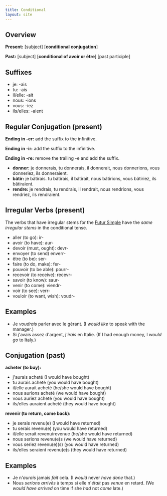```yaml
---
title: Conditional
layout: site
---
```


## Overview

**Present:** [subject] [**conditional conjugation**]

**Past:** [subject] [**conditional of avoir or être**] [past participle]

## Suffixes

- je: -ais
- tu: -ais
- il/elle: -ait
- nous: -ions
- vous: -iez
- ils/elles: -aient

## Regular Conjugation (present)

**Ending in -er:** add the suffix to the infinitive.

**Ending in -ir:** add the suffix to the infinitive.

**Ending in -re:** remove the trailing -e and add the suffix.

- **donner:** je donnerais, tu donnerais, il donnerait, nous donnerions, vous
  donneriez, ils donneraient.
- **bâtir:** je bâtirais. tu bâtirais, il bâtirait, nous bâtirions, vous
  bâtiriez, ils bâtiraient.
- **rendre:** je rendrais, tu rendrais, il rendrait, nous rendrions, vous
  rendriez, ils rendraient.

## Irregular Verbs (present)

The verbs that have irregular stems for the [Futur Simple](../futur_simple)
have the *same irregular stems* in the conditional tense.

- aller (to go): ir-
- avoir (to have): aur-
- devoir (must, ought): devr-
- envoyer (to send) enverr-
- être (to be): ser-
- faire (to do, make): fer-
- pouvoir (to be able): pourr-
- recevoir (to receive): recevr-
- savoir (to know): saur-
- venir (to come): viendr-
- voir (to see): verr-
- vouloir (to want, wish): voudr-

## Examples

- Je *voudrais* parler avec le gérant.
  (I *would like* to speak with the manager.)
- Si j'avais assez d'argent, j'*irais* en Italie.
  (If I had enough money, I *would go* to Italy.)

## Conjugation (past)

**acheter (to buy):**

- j'aurais acheté (I would have bought)
- tu aurais acheté (you would have bought)
- il/elle aurait acheté (he/she would have bought)
- nous aurions acheté (we would have bought)
- vous auriez acheté (you would have bought)
- ils/elles auraient acheté (they would have bought)

**revenir (to return, come back):**

- je serais revenu(e) (I would have returned)
- tu serais revenu(e) (you would have returned)
- il/elle serait revenu/revenue (he/she would have returned)
- nous serions revenu(e)s (we would have returned)
- vous seriez revenu(e)(s) (you would have returned)
- ils/elles seraient revenu(e)s (they would have returned)

## Examples

- Je n'*aurais* jamais *fait* cela.
  (I *would* never *have done* that.)
- Nous *serions arrivés* à temps si elle n'*était* pas *venue* en retard.
  (We *would have arrived* on time if she *had* not *come* late.)

